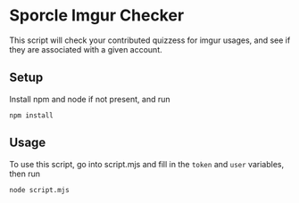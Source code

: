 # Sporcle Imgur Checker
This script will check your contributed quizzess for imgur usages, and see if they are associated with a given account.


## Setup
Install npm and node if not present, and run

```
npm install
```


## Usage
To use this script, go into script.mjs and fill in the `token` and `user` variables, then run

```
node script.mjs
```